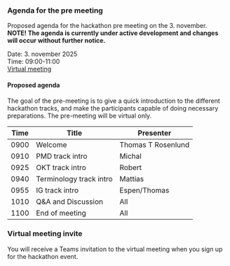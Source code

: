 ### Agenda for the pre meeting

Proposed agenda for the hackathon pre meeting on the 3. november.  
**NOTE! The agenda is currently under active development and changes will occur without further notice.**

Date: 3. november 2025  
Time: 09:00-11:00  
[Virtual meeting](https://hl7norway.github.io/FHIR-hackathon-2025/currentbuild/pre-agenda.html#Virtual-meeting-invite)

#### Proposed agenda

The goal of the pre-meeting is to give a quick introduction to the different 
hackathon tracks, and make the participants capable of doing necessary
preparations. The pre-meeting will be virtual only.

| Time | Title                   | Presenter          |
|------|-------------------------|--------------------|
| 0900 | Welcome                 | Thomas T Rosenlund |
| 0910 | PMD track intro         | Michal             |
| 0925 | OKT track intro         | Robert             |
| 0940 | Terminology track intro | Mattias            |
| 0955 | IG track intro          | Espen/Thomas       |
| 1010 | Q&A and Discussion      | All                |
| 1100 | End of meeting          | All                |

### Virtual meeting invite

You will receive a Teams invitation to the virtual meeting when you sign up 
for the hackathon event.
